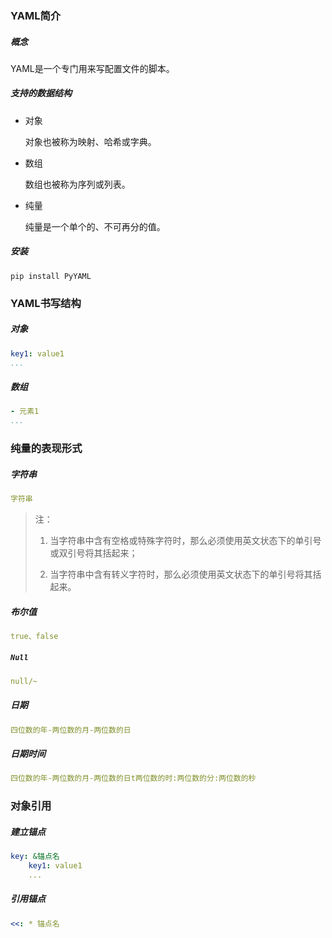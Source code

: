 ### YAML简介

##### 概念

YAML是一个专门用来写配置文件的脚本。

##### 支持的数据结构

* 对象

    对象也被称为映射、哈希或字典。

* 数组

    数组也被称为序列或列表。

* 纯量

    纯量是一个单个的、不可再分的值。

##### 安装

```shell
pip install PyYAML
```

### YAML书写结构

##### 对象

```yaml
key1: value1
...
```

##### 数组

```yaml
- 元素1
...
```

### 纯量的表现形式

##### 字符串

```yaml
字符串
```

> 注：
>
> 1. 当字符串中含有空格或特殊字符时，那么必须使用英文状态下的单引号或双引号将其括起来；
>
> 2. 当字符串中含有转义字符时，那么必须使用英文状态下的单引号将其括起来。

##### 布尔值

```yaml
true、false
```

##### `Null`

```yaml
null/~
```

##### 日期

```yaml
四位数的年-两位数的月-两位数的日
```

##### 日期时间

```yaml
四位数的年-两位数的月-两位数的日t两位数的时:两位数的分:两位数的秒
```

### 对象引用

##### 建立锚点

```yaml
key: &锚点名
    key1: value1
    ...
```

##### 引用锚点

```yaml
<<: * 锚点名
```